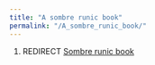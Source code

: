 ```yaml
---
title: "A sombre runic book"
permalink: "/A_sombre_runic_book/"
---
```


1.  REDIRECT [Sombre runic book](Sombre_runic_book "wikilink")
